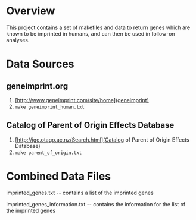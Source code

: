 Overview
========

This project contains a set of makefiles and data to return genes
which are known to be imprinted in humans, and can then be used in
follow-on analyses.

Data Sources
============

geneimprint.org
---------------
1. [http://www.geneimprint.com/site/home](geneimprint)
2. `make geneimprint_human.txt`

Catalog of Parent of Origin Effects Database
--------------------------------------------

1. [http://igc.otago.ac.nz/Search.html](Catalog of Parent of Origin Effects Database)
2. `make parent_of_origin.txt`

Combined Data Files
===================

imprinted_genes.txt -- contains a list of the imprinted genes

imprinted_genes_information.txt -- contains the information for the
list of the imprinted genes
